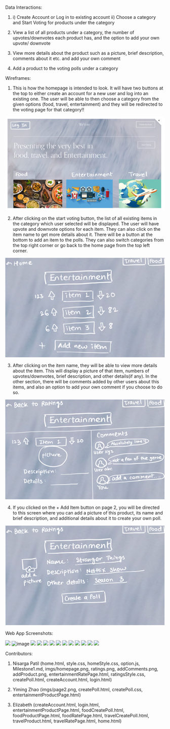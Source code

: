 
Data Interactions:

1.  i) Create Account or Log in to existing account 
    ii) Choose a category and Start Voting for products under the category

2.  View a list of all products under a category, the number of upvotes/downvotes each product has, and the option to add your own upvote/ downvote

3.  View more details about the product such as a picture, brief description, comments about it etc. and add your own comment

4.  Add a product to the voting polls under a category 


Wireframes:

1. This is how the homepage is intended to look. It will have two buttons at the top to either create an account for a new user and log into an existing one. The user will be able to then choose a category from the given options (food, travel, entertainment) and they will be redirected to the voting page for that category!!

![homepage](/imgs/homepage.png)

2. After clicking on the start voting button, the list of all existing items in the category which user selected will be displayed. The user will have upvote and downvote options for each item. They can also click on the item name to get more details about it. There will be a button at the bottom to add an item to the polls. They can also switch categories from the top right corner or go back to the home page from the top left corner. 

![](/imgs/ratings.png)

3. After clicking on the item name, they will be able to view more details about the item. This will display a picture of that item, numbers of upvotes/downvotes, brief description, and other details(if any). In the other section, there will be comments added by other users about this items, and also an option to add your own comment if you choose to do so.

![](/imgs/addComments.png)

4. If you clicked on the + Add Item button on page 2, you will be directed to this screen where you can add a picture of this product, its name and brief description, and additional details about it to create your own poll.

![4](/imgs/addProduct.png)


Web App Screenshots:

![](Web_App_Screenshots/homepageAlert.png)
![image](https://user-images.githubusercontent.com/86131546/138569533-e65a3c91-b3ea-402f-96f7-b3ada159b4a9.png)
![](Web_App_Screenshots/poll.png)
[](Web_App_Screenshots/logIn.png)
![](Web_App_Screenshots/createAccount.png)
![](Web_App_Screenshots/entertainmentRatePage.png)
![](Web_App_Screenshots/entertainmentCreatePoll.png)
![](Web_App_Screenshots/entertainmentProductPage.png)
![](Web_App_Screenshots/foodRatePage.png)
![](Web_App_Screenshots/foodCreatePoll.png)
![](Web_App_Screenshots/foodProductPage.png)
![](Web_App_Screenshots/travelRatePage.png)
![](Web_App_Screenshots/travelCreatePoll.png)
![](Web_App_Screenshots/travelProductPage.png)


Contributors:

1. Nisarga Patil (home.html, style.css, homeStyle.css, option.js, Milestone1.md, imgs/homepage.png, ratings.png, addComments.png, addProduct.png, entertainmentRatePage.html, ratingsStyle.css, createPoll.html, createAccount.html, login.html)

2. Yiming Zhao (imgs/page2.png, createPoll.html, createPoll.css, entertainmentProductPage.html)

3. Elizabeth (createAccount.html, login.html, entertainmentProductPage.html, foodCreatePoll.html, foodProductPage.html, foodRatePage.html, travelCreatePoll.html, travelProduct.html, travelRatePage.html, home.html)
